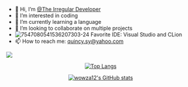 - 👋 Hi, I’m <a href = "https://github.com/The-Irregular-Developer">@The Irregular Developer</a>
- 👀 I’m interested in coding
- 🌱 I’m currently learning a language
- 💞️ I’m looking to collaborate on multiple projects
- ![7547080541536207303-24](https://user-images.githubusercontent.com/82714219/115122491-22032e80-9f86-11eb-8c40-67d247574afc.png) Favorite IDE: Visual Studio and CLion
- 📫 How to reach me: quincy.sy@yahoo.com

![](https://komarev.com/ghpvc/?username=The-Irregular-Developer&color=228B22)

<div align="center">
     <tr>
       <td align="center" style="padding=0;width=50%;">
             
[![Top Langs](https://github-readme-stats.vercel.app/api/top-langs/?username=wowza12)](https://github.com/wowza12)
            
[![wowza12's GitHub stats](https://github-readme-stats.vercel.app/api?username=wowza12)](https://github.com/wowza12)
          </td>

<!---
wowza12/wowza12 is a ✨ special ✨ repository because its `README.md` (this file) appears on your GitHub profile.
You can click the Preview link to take a look at your changes.
--->
